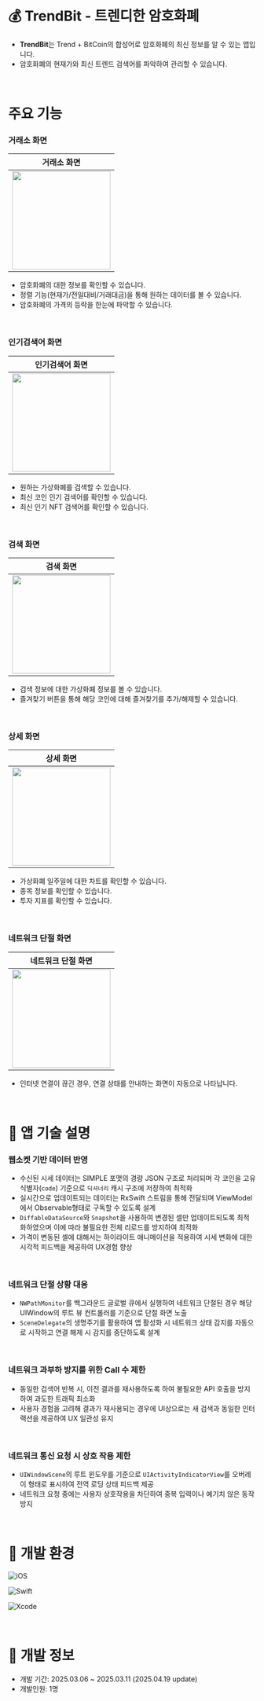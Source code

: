# 💰 TrendBit - 트렌디한 암호화폐

- **TrendBit**는 Trend + BitCoin의 합성어로 암호화폐의 최신 정보를 알 수 있는 앱입니다.
- 암호화폐의 현재가와 최신 트렌드 검색어를 파악하여 관리할 수 있습니다.

<br>

# 주요 기능

### 거래소 화면
|   거래소 화면   | 
|  :-------------: |
| <img width=200 src="https://github.com/user-attachments/assets/58a13ad0-f929-4165-b027-23f2ae94a51b"> | 
- 암호화폐의 대한 정보를 확인할 수 있습니다.
- 정렬 기능(현재가/전일대비/거래대금)을 통해 원하는 데이터를 볼 수 있습니다.
- 암호화폐의 가격의 등락을 한눈에 파악할 수 있습니다.

<br>

### 인기검색어 화면
|   인기검색어 화면   | 
|  :-------------: |
| <img width=200 src="https://github.com/user-attachments/assets/5960767c-df83-4713-b04e-8ebe1394a2be"> | 
- 원하는 가상화폐를 검색할 수 있습니다.
- 최신 코인 인기 검색어를 확인할 수 있습니다.
- 최신 인기 NFT 검색어를 확인할 수 있습니다.

<br>

### 검색 화면
|   검색 화면   | 
|  :-------------: |
| <img width=200 src="https://github.com/user-attachments/assets/452cc119-c815-4c6f-9407-af721517da5f"> | 
- 검색 정보에 대한 가상화폐 정보를 볼 수 있습니다.
- 즐겨찾기 버튼을 통해 해당 코인에 대해 즐겨찾기를 추가/해제할 수 있습니다.


<br>

### 상세 화면
|   상세 화면   | 
|  :-------------: |
| <img width=200 src="https://github.com/user-attachments/assets/b8357582-21dc-4bbd-8fbf-8d43e727e503"> | 
- 가상화폐 일주일에 대한 차트를 확인할 수 있습니다.
- 종목 정보를 확인할 수 있습니다.
- 투자 지표를 확인할 수 있습니다.

<br>


### 네트워크 단절 화면
|   네트워크 단절 화면   | 
|  :-------------: |
| <img width=200 src="https://github.com/user-attachments/assets/fd91715d-9632-4d63-8a5e-fc4b37ea72ec"> | 
- 인터넷 연결이 끊긴 경우, 연결 상태를 안내하는 화면이 자동으로 나타납니다.

<br>

# 🎯 앱 기술 설명

### 웹소켓 기반 데이터 반영

- 수신된 시세 데이터는 SIMPLE 포맷의 경량 JSON 구조로 처리되며 각 코인을 고유 식별자(`code`) 기준으로 `딕셔너리` 캐시 구조에 저장하여 최적화
- 실시간으로 업데이트되는 데이터는 RxSwift 스트림을 통해 전달되며 ViewModel에서 Observable형태로 구독할 수 있도록 설계
- `DiffableDataSource`와 `Snapshot`을 사용하여 변경된 셀만 업데이트되도록 최적화하였으며 이에 따라 불필요한 전체 리로드를 방지하여 최적화
- 가격이 변동된 셀에 대해서는 하이라이트 애니메이션을 적용하여 시세 변화에 대한 시각적 피드백을 제공하여 UX경험 향상

<br>

### 네트워크 단절 상황 대응

- `NWPathMonitor`를 백그라운드 글로벌 큐에서 실행하여 네트워크 단절된 경우 해당 UIWindow의 루트 뷰 컨트롤러를 기준으로 단절 화면 노출
- `SceneDelegate`의 생명주기를 활용하여 앱 활성화 시 네트워크 상태 감지를 자동으로 시작하고 연결 해제 시 감지를 중단하도록 설계

<br>

### 네트워크 과부하 방지를 위한 Call 수 제한

- 동일한 검색어 반복 시, 이전 결과를 재사용하도록 하여 불필요한 API 호출을 방지하여 과도한 트래픽 최소화
- 사용자 경험을 고려해 결과가 재사용되는 경우에 UI상으로는 새 검색과 동일한 인터랙션을 제공하여 UX 일관성 유지

<br>

### 네트워크 통신 요청 시 상호 작용 제한

- `UIWindowScene`의 루트 윈도우를 기준으로 `UIActivityIndicatorView`를 오버레이 형태로 표시하여 전역 로딩 상태 피드백 제공
- 네트워크 요청 중에는 사용자 상호작용을 차단하여 중복 입력이나 예기치 않은 동작 방지

<br>

# 🎯 개발 환경

![iOS](https://img.shields.io/badge/iOS-16%2B-000000?style=for-the-badge&logo=apple&logoColor=white)

![Swift](https://img.shields.io/badge/Swift-5.9-FA7343?style=for-the-badge&logo=swift&logoColor=white)

![Xcode](https://img.shields.io/badge/Xcode-16.2-1575F9?style=for-the-badge&logo=Xcode&logoColor=white)

<br>

# 📅 개발 정보

- 개발 기간: 2025.03.06 ~ 2025.03.11 (2025.04.19 update)
- 개발인원: 1명
